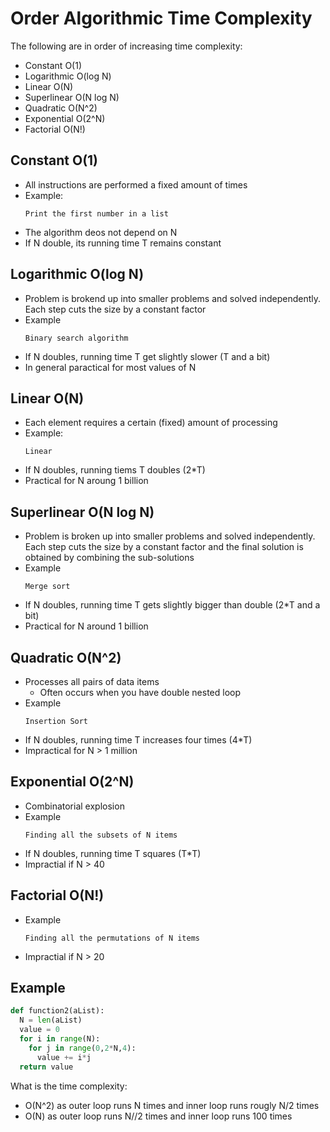 # Order Algorithmic Time Complexity

The following are in order of increasing time complexity:
* Constant O(1)
* Logarithmic O(log N)
* Linear O(N)
* Superlinear O(N log N)
* Quadratic O(N^2)
* Exponential O(2^N)
* Factorial O(N!)

## Constant O(1)
* All instructions are performed a fixed amount of times
* Example: 
  ```
  Print the first number in a list
  ```
* The algorithm deos not depend on N
* If N double, its running time T remains constant

## Logarithmic O(log N)
* Problem is brokend up into smaller problems and solved independently. Each step cuts the size by a constant factor
* Example
  ```
  Binary search algorithm
  ```  
* If N doubles, running time T get slightly slower (T and a bit)
* In general paractical for most values of N

## Linear O(N)
* Each element requires a certain (fixed) amount of processing
* Example:
  ```
  Linear
  ``` 
* If N doubles, running tiems T doubles (2*T)
* Practical for N aroung 1 billion

## Superlinear O(N log N)
* Problem is broken up into smaller problems and solved independently. Each step cuts the size by a constant factor and the final solution is obtained by combining the sub-solutions
* Example
  ```
  Merge sort
  ```  
* If N doubles, running time T gets slightly bigger than double (2*T and a bit)
* Practical for N around 1 billion

## Quadratic O(N^2)
* Processes all pairs of data items
  - Often occurs when you have double nested loop 
* Example
  ```
  Insertion Sort
  ```  
* If N doubles, running time T increases four times (4*T)
* Impractical for N > 1 million

## Exponential O(2^N)
* Combinatorial explosion
* Example
  ```
  Finding all the subsets of N items
  ```  
* If N doubles, running time T squares (T*T)
* Impractial if N > 40

## Factorial O(N!)
* Example
  ```
  Finding all the permutations of N items
  ```  
* Impractial if N > 20

## Example
```py
def function2(aList):
  N = len(aList)
  value = 0
  for i in range(N):
    for j in range(0,2*N,4):
      value += i*j
  return value
```
What is the time complexity:
- O(N^2) as outer loop runs N times and inner loop runs rougly N/2 times
- O(N) as outer loop runs N//2 times and inner loop runs 100 times 

